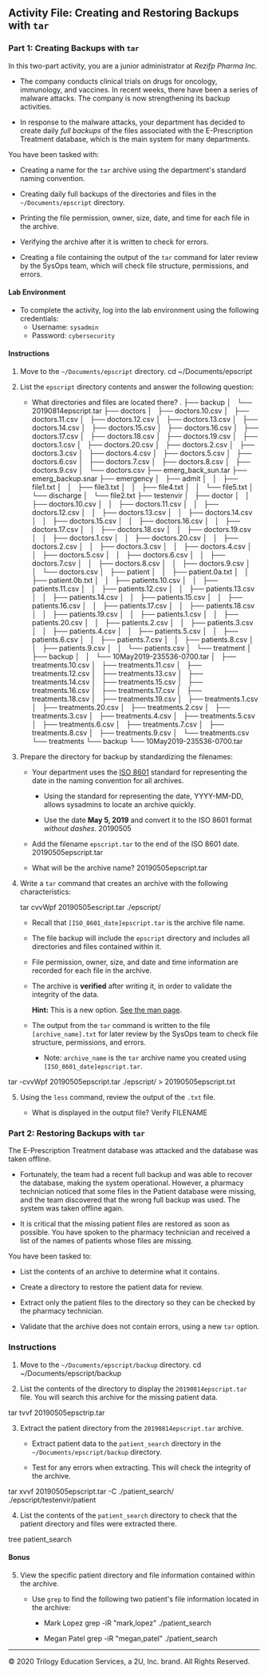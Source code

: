 ## Activity File: Creating and Restoring Backups with `tar`

### Part 1: Creating Backups with `tar`

In this two-part activity, you are a junior administrator at *Rezifp Pharma Inc.*

- The company conducts clinical trials on drugs for oncology, immunology, and vaccines.  In recent weeks, there have been a series of malware attacks. The company is now strengthening its backup activities.   

- In response to the malware attacks, your department has decided to create daily *full backups* of the files associated with the E-Prescription Treatment database, which is the main system for many departments. 

You have been tasked with:

- Creating a name for the `tar` archive using the department's standard naming convention.
 
- Creating daily full backups of the directories and files in the `~/Documents/epscript` directory.

- Printing the file permission, owner, size, date, and time for each file in the archive.
 
- Verifying the archive after it is written to check for errors.

- Creating a file containing the output of the `tar` command for later review by the SysOps team, which will check file structure, permissions, and errors.

#### Lab Environment

- To complete the activity, log into the lab environment using the following credentials:  
    - Username: `sysadmin` 
    - Password: `cybersecurity`

#### Instructions

1. Move to the `~/Documents/epscript` directory.
cd ~/Documents/epscript
2. List the `epscript` directory contents and answer the following question:

    - What directories and files are located there?
.
├── backup
│   └── 20190814epscript.tar
├── doctors
│   ├── doctors.10.csv
│   ├── doctors.11.csv
│   ├── doctors.12.csv
│   ├── doctors.13.csv
│   ├── doctors.14.csv
│   ├── doctors.15.csv
│   ├── doctors.16.csv
│   ├── doctors.17.csv
│   ├── doctors.18.csv
│   ├── doctors.19.csv
│   ├── doctors.1.csv
│   ├── doctors.20.csv
│   ├── doctors.2.csv
│   ├── doctors.3.csv
│   ├── doctors.4.csv
│   ├── doctors.5.csv
│   ├── doctors.6.csv
│   ├── doctors.7.csv
│   ├── doctors.8.csv
│   ├── doctors.9.csv
│   └── doctors.csv
├── emerg_back_sun.tar
├── emerg_backup.snar
├── emergency
│   ├── admit
│   │   ├── file1.txt
│   │   ├── file3.txt
│   │   ├── file4.txt
│   │   └── file5.txt
│   └── discharge
│       └── file2.txt
├── testenvir
│   ├── doctor
│   │   ├── doctors.10.csv
│   │   ├── doctors.11.csv
│   │   ├── doctors.12.csv
│   │   ├── doctors.13.csv
│   │   ├── doctors.14.csv
│   │   ├── doctors.15.csv
│   │   ├── doctors.16.csv
│   │   ├── doctors.17.csv
│   │   ├── doctors.18.csv
│   │   ├── doctors.19.csv
│   │   ├── doctors.1.csv
│   │   ├── doctors.20.csv
│   │   ├── doctors.2.csv
│   │   ├── doctors.3.csv
│   │   ├── doctors.4.csv
│   │   ├── doctors.5.csv
│   │   ├── doctors.6.csv
│   │   ├── doctors.7.csv
│   │   ├── doctors.8.csv
│   │   ├── doctors.9.csv
│   │   └── doctors.csv
│   ├── patient
│   │   ├── patient.0a.txt
│   │   ├── patient.0b.txt
│   │   ├── patients.10.csv
│   │   ├── patients.11.csv
│   │   ├── patients.12.csv
│   │   ├── patients.13.csv
│   │   ├── patients.14.csv
│   │   ├── patients.15.csv
│   │   ├── patients.16.csv
│   │   ├── patients.17.csv
│   │   ├── patients.18.csv
│   │   ├── patients.19.csv
│   │   ├── patients.1.csv
│   │   ├── patients.20.csv
│   │   ├── patients.2.csv
│   │   ├── patients.3.csv
│   │   ├── patients.4.csv
│   │   ├── patients.5.csv
│   │   ├── patients.6.csv
│   │   ├── patients.7.csv
│   │   ├── patients.8.csv
│   │   ├── patients.9.csv
│   │   └── patients.csv
│   └── treatment
│       ├── backup
│       │   └── 10May2019-235536-0700.tar
│       ├── treatments.10.csv
│       ├── treatments.11.csv
│       ├── treatments.12.csv
│       ├── treatments.13.csv
│       ├── treatments.14.csv
│       ├── treatments.15.csv
│       ├── treatments.16.csv
│       ├── treatments.17.csv
│       ├── treatments.18.csv
│       ├── treatments.19.csv
│       ├── treatments.1.csv
│       ├── treatments.20.csv
│       ├── treatments.2.csv
│       ├── treatments.3.csv
│       ├── treatments.4.csv
│       ├── treatments.5.csv
│       ├── treatments.6.csv
│       ├── treatments.7.csv
│       ├── treatments.8.csv
│       ├── treatments.9.csv
│       └── treatments.csv
└── treatments
    └── backup
        └── 10May2019-235536-0700.tar

	

3. Prepare the directory for backup by standardizing the filenames:

    - Your department uses the [ISO 8601](https://www.cl.cam.ac.uk/~mgk25/iso-time.html) standard for representing the date in the naming convention for all archives.    
        
        - Using the standard for representing the date, YYYY-MM-DD, allows sysadmins to locate an archive quickly.

        - Use the date **May 5, 2019** and convert it to the ISO 8601 format *without dashes*.
			20190505
    - Add the filename `epscript.tar` to the end of the ISO 8601 date.
		20190505epscript.tar
    - What will be the archive name?
		20190505epscript.tar
		
4.  Write a `tar` command that creates an archive with the following characteristics:
	
	tar cvvWpf 20190505escript.tar ./epscript/
	
    - Recall that `[ISO_8601_date]epscript.tar` is the archive file name.

    - The file backup will include the `epscript` directory and includes all directories and files contained within it.

    - File permission, owner, size, and date and time information are recorded for each file in the archive.

    - The archive is **verified** after writing it, in order to validate the integrity of the data.

        **Hint:** This is a new option. [See the man page](http://man7.org/linux/man-pages/man1/tar.1.html).

    - The output from the `tar` command is written to the file `[archive_name].txt` for later review by the SysOps team to check file structure, permissions, and errors.

        - Note: `archive_name` is the `tar` archive name you created using `[ISO_8601_date]epscript.tar`.

tar -cvvWpf 20190505epscript.tar ./epscript/ > 20190505epscript.txt


5.  Using the `less` command, review the output of the `.txt` file.

      - What is displayed in the output file?
	  Verify FILENAME

### Part 2: Restoring Backups with `tar`

The E-Prescription Treatment database was attacked and the database was taken offline. 

- Fortunately, the team had a recent full backup and was able to recover the database, making the system operational. However, a pharmacy technician noticed that some files in the Patient database were missing, and the team discovered that the wrong full backup was used. The system was taken offline again.

- It is critical that the missing patient files are restored as soon as possible. You have spoken to the pharmacy technician and received a list of the names of patients whose files are missing.  

You have been tasked to:

- List the contents of an archive to determine what it contains.

- Create a directory to restore the patient data for review.

- Extract only the patient files to the directory so they can be checked by the pharmacy technician. 

- Validate that the archive does not contain errors, using a new `tar` option.


### Instructions 

1. Move to the `~/Documents/epscript/backup` directory.
cd ~/Documents/epscript/backup

2. List the contents of the directory to display the `20190814epscript.tar` file. You will search this archive for the missing patient data.

tar tvvf 20190505epsctrip.tar

3. Extract the patient directory from the `20190814epscript.tar` archive.  

    - Extract patient data to the `patient_search` directory in the `~/Documents/epscript/backup` directory.   

    - Test for any errors when extracting. This will check the integrity of the archive.
	
tar xvvf 20190505epscript.tar -C ./patient_search/ ./epscript/testenvir/patient

4. List the contents of the `patient_search` directory to check that the patient directory and files were extracted there.  

tree patient_search 

#### Bonus

5. View the specific patient directory and file information contained within the archive.

    - Use `grep` to find the following two patient's file information located in the archive:
      - Mark Lopez
	  grep -iR "mark,lopez" ./patient_search
	  
      - Megan Patel
	  grep -iR "megan,patel" ./patient_search

---

© 2020 Trilogy Education Services, a 2U, Inc. brand. All Rights Reserved.  
